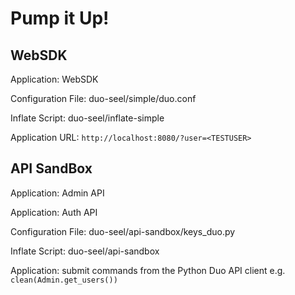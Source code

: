 # Pump it Up!

## WebSDK
Application: WebSDK

Configuration File: duo-seel/simple/duo.conf

Inflate Script: duo-seel/inflate-simple

Application URL: ``` http://localhost:8080/?user=<TESTUSER> ```

## API SandBox
Application: Admin API

Application: Auth API

Configuration File: duo-seel/api-sandbox/keys_duo.py

Inflate Script: duo-seel/api-sandbox

Application: submit commands from the Python Duo API client e.g. ``` clean(Admin.get_users()) ```
